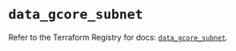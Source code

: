 # `data_gcore_subnet`

Refer to the Terraform Registry for docs: [`data_gcore_subnet`](https://registry.terraform.io/providers/g-core/gcorelabs/0.3.63/docs/data-sources/gcore_subnet).
